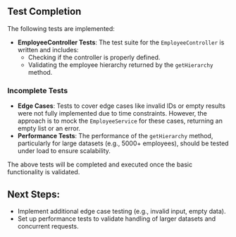 ## Test Completion

The following tests are implemented:
- **EmployeeController Tests**: The test suite for the `EmployeeController` is written and includes:
    - Checking if the controller is properly defined.
    - Validating the employee hierarchy returned by the `getHierarchy` method.

### Incomplete Tests
- **Edge Cases**: Tests to cover edge cases like invalid IDs or empty results were not fully implemented due to time constraints. However, the approach is to mock the `EmployeeService` for these cases, returning an empty list or an error.
- **Performance Tests**: The performance of the `getHierarchy` method, particularly for large datasets (e.g., 5000+ employees), should be tested under load to ensure scalability.
  
The above tests will be completed and executed once the basic functionality is validated.

## Next Steps:
- Implement additional edge case testing (e.g., invalid input, empty data).
- Set up performance tests to validate handling of larger datasets and concurrent requests.
